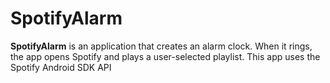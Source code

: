 # SpotifyAlarm

**SpotifyAlarm** is an application that creates an alarm clock. 
When it rings, the app opens Spotify and plays a user-selected playlist. 
This app uses the Spotify Android SDK API